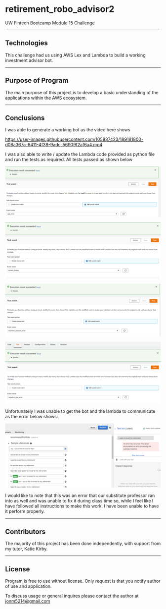 # retirement_robo_advisor2
UW Fintech Bootcamp Module 15 Challenge

---

## Technologies
  
This challenge had us using AWS Lex and Lambda to build a working investment advisor bot.    

---

## Purpose of Program

The main purpose of this project is to develop a basic understanding of the applications within the AWS ecosystem.
  
---

## Conclusions

I was able to generate a working bot as the video here shows 
 

https://user-images.githubusercontent.com/105887423/189181800-d08a367a-6411-4f38-9adc-56909f2af6a4.mp4


I was also able to write / update the Lambda code provided as python file and run the tests as required.  All tests passed as shown below
  
  ![age_error](Images/age_error.png)
  
  ![correct_dialog](Images/correct_dialog.png)  
  
  ![incorrect_ammount](Images/incorrect_ammount_error.png)  
  
  ![negative_age](Images/negative_age_error.png)  
  
Unfortunately I was unable to get the bot and the lambda to communicate as the error below shows:  
  
  ![server_error](Images/server_error.png)  


I would like to note that this was an error that our substitute professor ran into as well and was unable to fix it during class time so, while I feel like I have followed all instructions to make this work, I have been unable to have it perform properly.  
    
---

## Contributors

The majority of this project has been done independently, with support from my tutor, Katie Kirby.

---

## License

Program is free to use without license.  Only request is that you notify author of use and application.
  
To discuss usage or general inquires please contact the author at jonm5214@gmail.com
